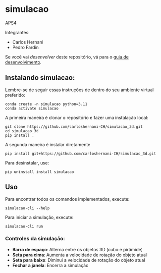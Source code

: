 # simulacao

APS4

Integrantes:

- Carlos Hernani
- Pedro Fardin

Se você vai *desenvolver* deste repositório, vá para o [guia de desenvolvimento](README_DEV.md).

## Instalando simulacao:

Lembre-se de seguir essas instruções de dentro do seu ambiente virtual preferido:

    conda create -n simulacao python=3.11
    conda activate simulacao

A primeira maneira é clonar o repositório e fazer uma instalação local:

    git clone https://github.com/carloshernani-CH/simulacao_3d.git
    cd simulacao_3d
    pip install .

A segunda maneira é instalar diretamente

    pip install git+https://github.com/carloshernani-CH/simulacao_3d.git

Para desinstalar, use:

    pip uninstall install simulacao

## Uso

Para encontrar todos os comandos implementados, execute:

    simulacao-cli --help

Para iniciar a simulação, execute:

    simulacao-cli run

### Controles da simulação:

- **Barra de espaço**: Alterna entre os objetos 3D (cubo e pirâmide)
- **Seta para cima**: Aumenta a velocidade de rotação do objeto atual
- **Seta para baixo**: Diminui a velocidade de rotação do objeto atual
- **Fechar a janela**: Encerra a simulação

